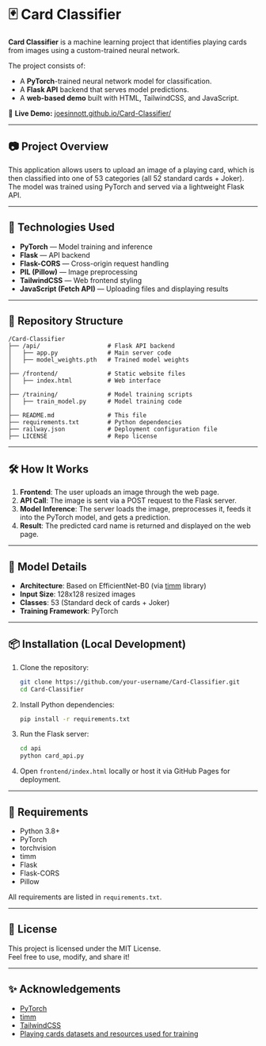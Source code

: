 # 🃏 Card Classifier

**Card Classifier** is a machine learning project that identifies playing cards from images using a custom-trained neural network.

The project consists of:
- A **PyTorch**-trained neural network model for classification.
- A **Flask API** backend that serves model predictions.
- A **web-based demo** built with HTML, TailwindCSS, and JavaScript.

🔗 **Live Demo:** [joesinnott.github.io/Card-Classifier/](https://joesinnott.github.io/Card-Classifier/)

---

## 📷 Project Overview

This application allows users to upload an image of a playing card, which is then classified into one of 53 categories (all 52 standard cards + Joker). The model was trained using PyTorch and served via a lightweight Flask API.

---

## 🚀 Technologies Used

- **PyTorch** — Model training and inference
- **Flask** — API backend
- **Flask-CORS** — Cross-origin request handling
- **PIL (Pillow)** — Image preprocessing
- **TailwindCSS** — Web frontend styling
- **JavaScript (Fetch API)** — Uploading files and displaying results

---

## 📂 Repository Structure

```
/Card-Classifier
├── /api/                   # Flask API backend
│   ├── app.py              # Main server code
│   ├── model_weights.pth   # Trained model weights
│
├── /frontend/              # Static website files
│   ├── index.html          # Web interface
│
├── /training/              # Model training scripts
│   ├── train_model.py      # Model training code
│
├── README.md               # This file
├── requirements.txt        # Python dependencies
├── railway.json            # Deployment configuration file
├── LICENSE                 # Repo license
```

---

## 🛠️ How It Works

1. **Frontend**: The user uploads an image through the web page.
2. **API Call**: The image is sent via a POST request to the Flask server.
3. **Model Inference**: The server loads the image, preprocesses it, feeds it into the PyTorch model, and gets a prediction.
4. **Result**: The predicted card name is returned and displayed on the web page.

---

## 🧠 Model Details

- **Architecture**: Based on EfficientNet-B0 (via [timm](https://github.com/huggingface/pytorch-image-models) library)
- **Input Size**: 128x128 resized images
- **Classes**: 53 (Standard deck of cards + Joker)
- **Training Framework**: PyTorch

---

## 📦 Installation (Local Development)

1. Clone the repository:

   ```bash
   git clone https://github.com/your-username/Card-Classifier.git
   cd Card-Classifier
   ```

2. Install Python dependencies:

   ```bash
   pip install -r requirements.txt
   ```

3. Run the Flask server:

   ```bash
   cd api
   python card_api.py
   ```

4. Open `frontend/index.html` locally or host it via GitHub Pages for deployment.

---

## 📄 Requirements

- Python 3.8+
- PyTorch
- torchvision
- timm
- Flask
- Flask-CORS
- Pillow

All requirements are listed in `requirements.txt`.

---

## 📜 License

This project is licensed under the MIT License.  
Feel free to use, modify, and share it!

---

## ✨ Acknowledgements

- [PyTorch](https://pytorch.org/)
- [timm](https://github.com/huggingface/pytorch-image-models)
- [TailwindCSS](https://tailwindcss.com/)
- [Playing cards datasets and resources used for training](https://www.kaggle.com/datasets/gpiosenka/cards-image-datasetclassification)
